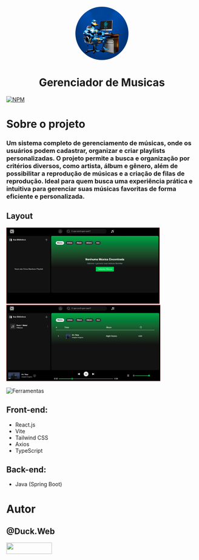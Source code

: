 <p align="center">
   <a href="https://github.com/duck-developer">
    <img style="border-radius: 50%; overflow: hidden; width: 140px; height: 140px;" src="./readme/duck.web.png" alt="@Duck.Web" >
  </a>
  <h1 align="center">Gerenciador de Musicas</h1>
</p>

[![NPM](https://img.shields.io/npm/l/react)](https://github.com/devsuperior/sds1-wmazoni/blob/master/LICENSE) 

# Sobre o projeto
### Um sistema completo de gerenciamento de músicas, onde os usuários podem cadastrar, organizar e criar playlists personalizadas. O projeto permite a busca e organização por critérios diversos, como artista, álbum e gênero, além de possibilitar a reprodução de músicas e a criação de filas de reprodução. Ideal para quem busca uma experiência prática e intuitiva para gerenciar suas músicas favoritas de forma eficiente e personalizada.
## Layout 
<img src="./readme/imag1.PNG" alt="@duck_web" height="200"><img src="./readme/img 2.PNG" alt="@duck_web" height="200">

![Ferramentas](https://img.shields.io/badge/Configuração-⚙️-blue)
## Front-end:
- React.js
- Vite
- Tailwind CSS
- Axios
- TypeScript

## Back-end:
- Java (Spring Boot)

# Autor
## @Duck.Web

<!-- INSTAGRAM -->
<p align="esquerda">
<a href="https://www.instagram.com/duck.web/" target="blank"><img align="center" src="https://img.shields.io/badge/Instagram-E4405F?style=for-the-badge&logo=instagram&logoColor=white" height="30" width="120"/></a>
</p>

